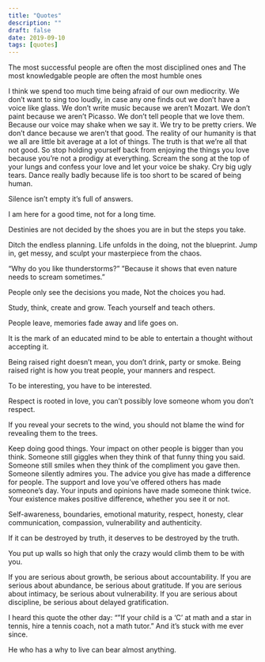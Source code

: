 ```yaml
---                      
title: "Quotes"                                        
description: ""                                                
draft: false
date: 2019-09-10
tags: [quotes]
---
```


The most successful people are often the most disciplined ones and
The most knowledgable people are often the most humble ones

I think we spend too much time being afraid of our own mediocrity. We don’t want to sing too loudly, in case any one finds out we don’t have a voice like glass. We don’t write music because we aren’t Mozart. We don’t paint because we aren’t Picasso. We don’t tell people that we love them. Because our voice may shake when we say it. We try to be pretty criers. We don’t dance because we aren’t that good. The reality of our humanity is that we all are little bit average at a lot of things. The truth is that we’re all that not good. So stop holding yourself back from enjoying the things you love because you’re not a prodigy at everything. Scream the song at the top of your lungs and confess your love and let your voice be shaky. Cry big ugly tears. Dance really badly because life is too short to be scared of being human.

Silence isn’t empty it’s full of answers.

I am here for a good time, not for a long time.

Destinies are not decided by the shoes you are in but the steps you take.

Ditch the endless planning. Life unfolds in the doing, not the blueprint. Jump in, get messy, and sculpt your masterpiece from the chaos.

“Why do you like thunderstorms?”
”Because it shows that even nature needs to scream sometimes.”

People only see the decisions you made,
Not the choices you had.

Study, think, create and grow. Teach yourself and teach others.

People leave, memories fade away and life goes on.

It is the mark of an educated mind to be able to entertain a thought without accepting it.

Being raised right doesn’t mean, you don’t drink, party or smoke. Being raised right is how you treat people, your manners and respect.

To be interesting, you have to be interested.

Respect is rooted in love, you can’t possibly love someone whom you don’t respect.

If you reveal your secrets to the wind, you should not blame the wind for revealing them to the trees.

Keep doing good things.
Your impact on other people is bigger than you think.
Someone still giggles when they think of that funny thing you said. Someone still smiles when they think of the compliment you gave then. Someone silently admires you.
The advice you give has made a difference for people. The support and love you’ve offered others has made someone’s day.  Your inputs and opinions have made someone think twice. Your existence makes positive difference, whether you see it or not.

Self-awareness, boundaries, emotional maturity, respect, honesty, clear communication, compassion, vulnerability and authenticity.

If it can be destroyed by truth, it deserves to be destroyed by the truth.

You put up walls so high that only the crazy would climb them to be with you.

If you are serious about growth, be serious about accountability. If you are serious about abundance, be serious about gratitude. If you are serious about intimacy, be serious about vulnerability. If you are serious about discipline, be serious about delayed gratification.

I heard this quote the other day:
“”If your child is a ‘C’ at math and a star in tennis, hire a tennis coach, not a math tutor.” And it’s stuck with me ever since.

He who has a why to live can bear almost anything.